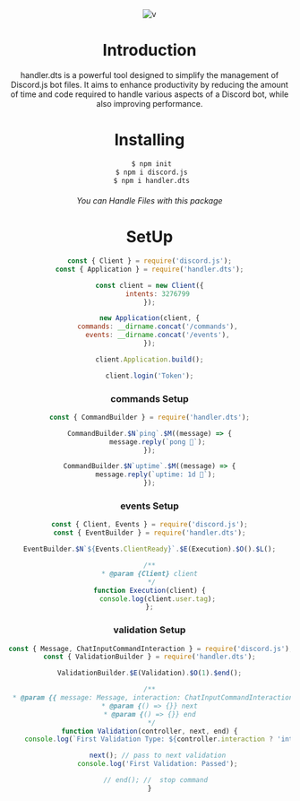 <center>
<img src="https://nodei.co/npm/handler.dts.png?downloads=true&stars=true" alt="v">

# Introduction

handler.dts is a powerful tool designed to simplify the management of Discord.js bot files. It aims to enhance productivity by reducing the amount of time and code required to handle various aspects of a Discord bot, while also improving performance.

# Installing
 ```bash
  $ npm init
  $ npm i discord.js
  $ npm i handler.dts
 ```

<h6>You can Handle Files with this package</h6>

# SetUp
```js
const { Client } = require('discord.js');
const { Application } = require('handler.dts');

const client = new Client({
    intents: 3276799
});

new Application(client, {
    commands: __dirname.concat('/commands'),
    events: __dirname.concat('/events'),
});

client.Application.build();

client.login('Token');
```


### commands Setup

```js
const { CommandBuilder } = require('handler.dts');

CommandBuilder.$N`ping`.$M((message) => {
    message.reply(`pong 🏓`);
});

CommandBuilder.$N`uptime`.$M((message) => {
    message.reply(`uptime: 1d 🌄`); 
});
```

### events Setup

```js
const { Client, Events } = require('discord.js');
const { EventBuilder } = require('handler.dts');

EventBuilder.$N`${Events.ClientReady}`.$E(Execution).$O().$L();

/**
 * @param {Client} client 
 */
function Execution(client) {
    console.log(client.user.tag);
};
```

### validation Setup

```js
const { Message, ChatInputCommandInteraction } = require('discord.js');
const { ValidationBuilder } = require('handler.dts');

ValidationBuilder.$E(Validation).$O(1).$end();

/**
 * @param {{ message: Message, interaction: ChatInputCommandInteraction}} controller 
 * @param {() => {}} next 
 * @param {() => {}} end 
 */
function Validation(controller, next, end) {
    console.log(`First Validation Type: ${controller.interaction ? 'interaction' : 'message'}`);

    next(); // pass to next validation
    console.log('First Validation: Passed');

    // end(); //  stop command 
}
```
</center>